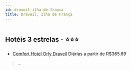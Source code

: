```yaml
---
id: draveil-ilha-de-franca
title: Draveil, Ilha de França
---
```


<center><img src="http://www.hotelresb2b.com/images/hoteles/1034107_foto_1.jpg" alt="" /></center>


## Hotéis 3 estrelas - ⭐️⭐️⭐️

-    [Comfort Hotel Orly Draveil](https://www.hurb.com/hoteis/draveil/comfort-hotel-orly-draveil-JNP-JP840828?cmp=18055) Diárias a partir de R$365.69
   > ...
